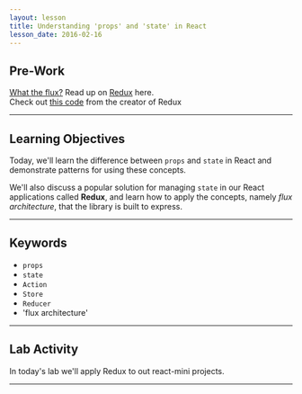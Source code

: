 ```yaml
---
layout: lesson
title: Understanding 'props' and 'state' in React
lesson_date: 2016-02-16
---
```


## Pre-Work

[What the flux?](https://www.udemy.com/learn-facebook-flux-architecture-for-web-applications/)
Read up on [Redux](http://www.youhavetolearncomputers.com/blog/2015/9/15/a-conceptual-overview-of-redux-or-how-i-fell-in-love-with-a-javascript-state-container) here. <br>
Check out [this code](https://twitter.com/dan_abramov/status/622878422059089920) from the creator of Redux

---
## Learning Objectives

Today, we'll learn the difference between `props` and `state` in React and demonstrate patterns for using these concepts.

We'll also discuss a popular solution for managing `state` in our React applications called **Redux**, and learn how to apply the concepts, namely *flux architecture*, that the library is built to express.

---

## Keywords

- `props`
- `state`
- `Action`
- `Store`
- `Reducer`
- 'flux architecture'

---

## Lab Activity

In today's lab we'll apply Redux to out react-mini projects.


---
